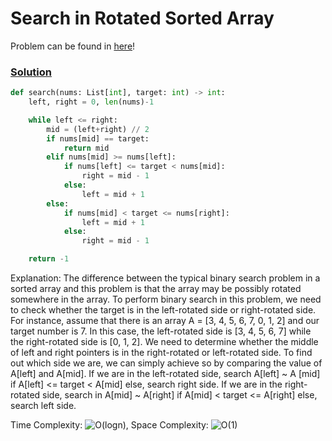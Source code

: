 # Search in Rotated Sorted Array

Problem can be found in [here](https://leetcode.com/problems/search-in-rotated-sorted-array)!

### [Solution](/Binary%20Search/33-SearchinRotatedSortedArray/solution.py)

```python
def search(nums: List[int], target: int) -> int:
    left, right = 0, len(nums)-1

    while left <= right:
        mid = (left+right) // 2
        if nums[mid] == target:
            return mid
        elif nums[mid] >= nums[left]:
            if nums[left] <= target < nums[mid]:
                right = mid - 1
            else:
                left = mid + 1
        else:
            if nums[mid] < target <= nums[right]:
                left = mid + 1
            else:
                right = mid - 1

    return -1
```

Explanation: The difference between the typical binary search problem in a sorted array and this problem is that the array may be possibly rotated somewhere in the array. To perform binary search in this problem, we need to check whether the target is in the left-rotated side or right-rotated side. For instance, assume that there is an array A = [3, 4, 5, 6, 7, 0, 1, 2] and our target number is 7. In this case, the left-rotated side is [3, 4, 5, 6, 7] while the right-rotated side is [0, 1, 2]. We need to determine whether the middle of left and right pointers is in the right-rotated or left-rotated side. To find out which side we are, we can simply achieve so by comparing the value of A[left] and A[mid]. If we are in the left-rotated side, search A[left] ~ A [mid] if A[left] <= target < A[mid] else, search right side. If we are in the right-rotated side, search in A[mid] ~ A[right] if A[mid] < target <= A[right] else, search left side.

Time Complexity: ![O(logn)](<https://latex.codecogs.com/svg.image?\inline&space;O(logn)>), Space Complexity: ![O(1)](<https://latex.codecogs.com/svg.image?\inline&space;O(1)>)
